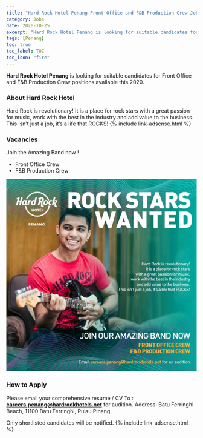 ```yaml
---
title: "Hard Rock Hotel Penang Front Office and F&B Production Crew Jobs Vacancies 2020" 
category: Jobs 
date: 2020-10-25 
excerpt: "Hard Rock Hotel Penang is looking for suitable candidates for Front Office and F&B Production Crew positions available this 2020" 
tags: [Penang] 
toc: true 
toc_label: TOC 
toc_icon: "fire" 
--- 
```

**Hard Rock Hotel Penang** is looking for suitable candidates for Front Office and F&B Production Crew positions available this 2020.

### About Hard Rock Hotel
Hard Rock is revolutionary! It is a place for rock stars with a great passion for music, work with the best in the industry and add value to the business. This isn’t just a job, it’s a life that ROCKS!
{% include link-adsense.html %} 
### Vacancies
Join the Amazing Band now !
- Front Office Crew
- F&B Production Crew

![Hard Rock Hotel Penang Jobs Ads Oct 2020!](/assets/images/2020-10/hardrock-hotel-penang-front-office-crew-fb-production-crew.jpg "Hard Rock Hotel Penang Jobs 2020")

### How to Apply
Please email your comprehensive resume / CV To : **careers.penang@hardrockhotels.net** for audition.
Address: Batu Ferringhi Beach, 11100 Batu Ferringhi, Pulau Pinang

Only shortlisted candidates will be notified.
{% include link-adsense.html %} 